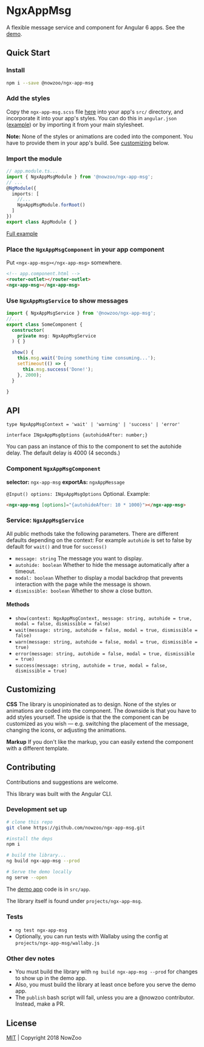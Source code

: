 # NgxAppMsg

A flexible message service and component for Angular 6 apps. See the [demo](https://nowzoo.github.io/ngx-app-msg/).


## Quick Start

### Install
```bash
npm i --save @nowzoo/ngx-app-msg
```

### Add the styles
Copy the `ngx-app-msg.scss` file [here](https://github.com/nowzoo/ngx-app-msg/blob/master/src/ngx-app-msg.scss) into your app's `src/` directory, and incorporate it into your app's styles. You can do this in `angular.json` ([example](https://github.com/nowzoo/ngx-app-msg/blob/master/angular.json#L31)) or by importing it from your main stylesheet.

**Note:**  None of the styles or animations are coded into the component. You have to provide them in your app's build. See [customizing](#customizing) below.

### Import the module
```ts
// app.module.ts...
import { NgxAppMsgModule } from '@nowzoo/ngx-app-msg';
// ...
@NgModule({
  imports: [
    //...
    NgxAppMsgModule.forRoot()
  ]
})
export class AppModule { }
```
[Full example](https://github.com/nowzoo/ngx-app-msg/blob/master/src/app/app.module.ts)

### Place the `NgxAppMsgComponent` in your app component
Put `<ngx-app-msg></ngx-app-msg>` somewhere.
```html
<!-- app.component.html -->
<router-outlet></router-outlet>
<ngx-app-msg></ngx-app-msg>
```

### Use `NgxAppMsgService` to show messages
```ts
import { NgxAppMsgService } from '@nowzoo/ngx-app-msg';
//...
export class SomeComponent {
  constructor(
    private msg: NgxAppMsgService
  ) { }

  show() {
    this.msg.wait('Doing something time consuming...');
    setTimeout(() => {
      this.msg.success('Done!');
    }, 2000);
  }

}
```

## API


`type NgxAppMsgContext = 'wait' | 'warning' | 'success' | 'error'`

`interface INgxAppMsgOptions {autohideAfter: number;}`

You can pass an instance of this to the component to set the autohide delay. The default delay is 4000 (4 seconds.)


### Component `NgxAppMsgComponent`

**selector:** `ngx-app-msg` **exportAs:** `ngxAppMessage`

`@Input() options: INgxAppMsgOptions` Optional. Example:
```html
<ngx-app-msg [options]="{autohideAfter: 10 * 1000}"></ngx-app-msg>
```


### Service: `NgxAppMsgService`
All public methods take the following parameters. There are different defaults depending on the context: For example `autohide` is set to false by default for `wait()` and true for `success()`

 - `message: string` The message you want to display.
 - `autohide: boolean` Whether to hide the message automatically after a timeout.
 - `modal: boolean` Whether to display a modal backdrop that prevents interaction with the page while the message is shown.
 - `dismissible: boolean` Whether to show a close button.

#### Methods
 - `show(context: NgxAppMsgContext, message: string, autohide = true, modal = false, dismissible = false)`
 - `wait(message: string, autohide = false, modal = true, dismissible = false)`
 - `warn(message: string, autohide = false, modal = true, dismissible = true)`
 - `error(message: string, autohide = false, modal = true, dismissible = true)`
 - `success(message: string, autohide = true, modal = false, dismissible = true)`

## Customizing

**CSS** The library is unopinionated as to design. None of the styles or animations are coded into the component. The downside is that you have to add styles yourself. The upside is that the the component can be customized as you wish &mdash; e.g. switching the placement of the message, changing the icons, or adjusting the animations.

**Markup** If you don't like the markup, you can easily extend the component with a different template.

## Contributing

Contributions and suggestions are welcome.

This library was built with the Angular CLI.

### Development set up

```bash
# clone this repo
git clone https://github.com/nowzoo/ngx-app-msg.git

#install the deps
npm i

# build the library...
ng build ngx-app-msg --prod

# Serve the demo locally
ng serve --open

```

The [demo app](https://nowzoo.github.io/ngx-app-msg/) code is in `src/app`.

The library itself is found under `projects/ngx-app-msg`.

### Tests
 - `ng test ngx-app-msg`
 - Optionally, you can run tests with Wallaby using the config at `projects/ngx-app-msg/wallaby.js`

### Other dev notes

 - You must build the library with `ng build ngx-app-msg --prod` for changes to show up in the demo app.
 - Also, you must build the library at least once before you serve the demo app.
 - The `publish` bash script will fail, unless you are a @nowzoo contributor. Instead, make a PR.

## License
[MIT](https://github.com/nowzoo/ngx-app-msg/blob/master/LICENSE) | Copyright 2018 NowZoo
